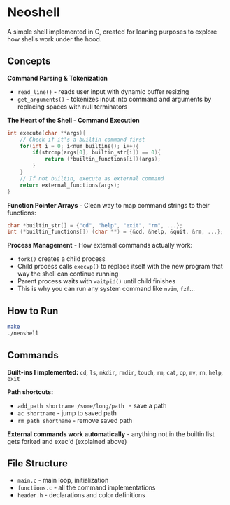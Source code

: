 # Neoshell 

A simple shell implemented in C, created for leaning purposes to explore how shells work under the hood.

## Concepts

**Command Parsing & Tokenization**
- `read_line()` - reads user input with dynamic buffer resizing
- `get_arguments()` - tokenizes input into command and arguments by replacing spaces with null terminators

**The Heart of the Shell - Command Execution**
```c
int execute(char **args){
    // Check if it's a builtin command first
    for(int i = 0; i<num_builtins(); i++){
        if(strcmp(args[0], builtin_str[i]) == 0){
            return (*builtin_functions[i])(args);
        }
    }
    // If not builtin, execute as external command
    return external_functions(args);
}
```

**Function Pointer Arrays** - Clean way to map command strings to their functions:
```c
char *builtin_str[] = {"cd", "help", "exit", "rm", ...};
int (*builtin_functions[]) (char **) = {&cd, &help, &quit, &rm, ...};
```

**Process Management** - How external commands actually work:
- `fork()` creates a child process
- Child process calls `execvp()` to replace itself with the new program that way the shell can continue running
- Parent process waits with `waitpid()` until child finishes
- This is why you can run any system command like `nvim`, `fzf`...

## How to Run

```bash
make
./neoshell
```

## Commands

**Built-ins I implemented:**
`cd`, `ls`, `mkdir`, `rmdir`, `touch`, `rm`, `cat`, `cp`, `mv`, `rn`, `help`, `exit`

**Path shortcuts:**
- `add_path shortname /some/long/path ` - save a path
- `ac shortname` - jump to saved path
- `rm_path shortname` - remove saved path

**External commands work automatically** - anything not in the builtin list gets forked and exec'd (explained above)

## File Structure
- `main.c` - main loop, initialization
- `functions.c` - all the command implementations  
- `header.h` - declarations and color definitions

